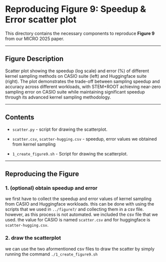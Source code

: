 # Reproducing Figure 9: Speedup & Error scatter plot

This directory contains the necessary components to reproduce **Figure 9** from our MICRO 2025 paper.

---

## Figure Description

Scatter plot showing the speedup (log scale) and error (%) of different kernel sampling methods on CASIO suite (left) and Huggingface suite (right). The plot demonstrates the trade-off between sampling speedup and accuracy across different workloads, with STEM+ROOT achieving near-zero sampling error on CASIO suite while maintaining significant speedup through its advanced kernel sampling methodology.

---

## Contents

- `scatter.py` - script for drawing the scatterplot. 
- `scatter.csv`, `scatter-hugging.csv` - speedup, error values we obtained from kernel sampling

- `1_create_figure9.sh` - Script for drawing the scatterplot. 

---

## Reproducing the Figure

### 1. (optional) obtain speedup and error

we first have to collect the speedup and error values of kernel sampling from CASIO and Huggingface workloads. this can be done with using the scripts that we used in `../figure7/` and collecting them in a csv file. however, as this process is not automated. we included the csv file that we used. the value for CASIO is named `scatter.csv` and for huggingface is `scatter-hugging.csv`. 

### 2. draw the scatterplot

we can use the two aformentioned csv files to draw the scatter by simply running the command `./1_create_figure9.sh`



